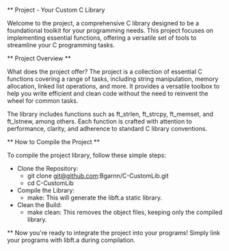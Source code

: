 ** Project - Your Custom C Library

Welcome to the project, a comprehensive C library designed to be a foundational toolkit for your programming needs. This project focuses on implementing essential functions, offering a versatile set of tools to streamline your C programming tasks.

** Project Overview **

What does the project offer? The project is a collection of essential C functions covering a range of tasks, including string manipulation, memory allocation, linked list operations, and more. It provides a versatile toolbox to help you write efficient and clean code without the need to reinvent the wheel for common tasks.

The library includes functions such as ft_strlen, ft_strcpy, ft_memset, and ft_lstnew, among others. Each function is crafted with attention to performance, clarity, and adherence to standard C library conventions.

** How to Compile the Project **

To compile the project library, follow these simple steps:

- Clone the Repository:
    - git clone git@github.com:Bgarnn/C-CustomLib.git
    - cd C-CustomLib
- Compile the Library:
    - make:  This will generate the libft.a static library.
- Clean the Build:
    - make clean: This removes the object files, keeping only the compiled library.
    
** Now you're ready to integrate the project into your programs! Simply link your programs with libft.a during compilation.
